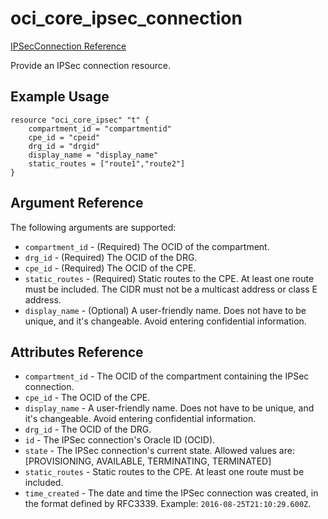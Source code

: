 # oci\_core\_ipsec\_connection

[IPSecConnection Reference][90077a20]

  [90077a20]: https://docs.us-phoenix-1.oraclecloud.com/api/#/en/iaas/20160918/IPSecConnection/ "IPSecConnectionReference"

Provide an IPSec connection resource.

## Example Usage

```
resource "oci_core_ipsec" "t" {
    compartment_id = "compartmentid"
    cpe_id = "cpeid"
    drg_id = "drgid"
    display_name = "display_name"
    static_routes = ["route1","route2"]
}
```

## Argument Reference

The following arguments are supported:

* `compartment_id` - (Required) The OCID of the compartment.
* `drg_id` - (Required) The OCID of the DRG.
* `cpe_id` - (Required) The OCID of the CPE.
* `static_routes` - (Required) Static routes to the CPE. At least one route must be included. The CIDR must not be a multicast address or class E address.
* `display_name` - (Optional) A user-friendly name. Does not have to be unique, and it's changeable. Avoid entering confidential information.


## Attributes Reference
* `compartment_id` - The OCID of the compartment containing the IPSec connection.
* `cpe_id` - The OCID of the CPE.
* `display_name` - A user-friendly name. Does not have to be unique, and it's changeable. Avoid entering confidential information.
* `drg_id` - The OCID of the DRG.
* `id` - The IPSec connection's Oracle ID (OCID).
* `state` - The IPSec connection's current state. Allowed values are: [PROVISIONING, AVAILABLE, TERMINATING, TERMINATED]
* `static_routes` - Static routes to the CPE. At least one route must be included.
* `time_created` - The date and time the IPSec connection was created, in the format defined by RFC3339. Example: `2016-08-25T21:10:29.600Z`.
